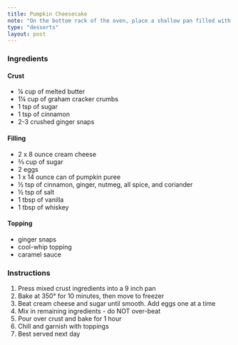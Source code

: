 ```yaml
---
title: Pumpkin Cheesecake
note: "On the bottom rack of the oven, place a shallow pan filled with water. Cook cheesecake on second last rack. Allow to cool in oven with the door ajar. Freeze before serving if possible."
type: "desserts"
layout: post
---
```


### Ingredients

#### Crust

- &frac14; cup of melted butter
- 1&frac14; cup of graham cracker crumbs
- 1 tsp of sugar
- 1 tsp of cinnamon
- 2-3 crushed ginger snaps

#### Filling

- 2 x 8 ounce cream cheese
- &#x2154; cup of sugar
- 2 eggs
- 1 x 14 ounce can of pumpkin puree
- &frac12; tsp of cinnamon, ginger, nutmeg, all spice, and coriander
- &frac12; tsp of salt
- 1 tbsp of vanilla
- 1 tbsp of whiskey

#### Topping

- ginger snaps
- cool-whip topping
- caramel sauce

### Instructions

1. Press mixed crust ingredients into a 9 inch pan
2. Bake at 350&deg; for 10 minutes, then move to freezer
3. Beat cream cheese and sugar until smooth. Add eggs one at a time
4. Mix in remaining ingredients - do NOT over-beat
5. Pour over crust and bake for 1 hour
6. Chill and garnish with toppings
7. Best served next day